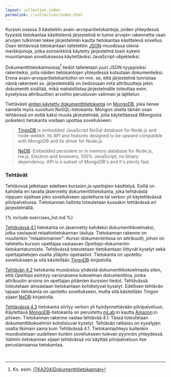 ```yaml
---
layout: collection_index
permalink: /:collection/index.html
---
```


Kurssin osassa 3 käsiteltiin avain-arvoparitietokantoja, joiden yhteydessä fyysistä tietokantaa käsittelemä järjestelmä ei tunne arvojen rakennetta vaan arvojen tulkinnan tekee järjestelmän kautta tietokantaa käsittelevä sovellus. Osan tehtävissä tietokantaan  talletettiin [JSON][JSON]-muodossa olevia merkkijonoja, jotka esimerkkinä käytetty järjestelmä tosin kykeni muuntamaan sovelluksessa käytettäviksi JavaScript-objekteiksi.

[JSON]: http://www.json.org

Dokumenttitietokannoissa[^1] tiedot talletetaan juuri JSON-tyyppisiksi rakenteiksi, joita näiden tietokantojen yhteydessä kutsutaan dokumenteiksi. Erona avain-arvoparitietokantoihin on mm. se, että järjestelmä tunnistaa nämä rakenteet so. järjestelmällä on tiedossaan mitä attribuutteja jokin dokumentti sisältää, mikä mahdollistaa järjestelmälle toteuttaa esim. kyselyissa attribuuttien arvoihin perustuvan valinnan ja lajittelun. 

[^1]: Ks. esim. [ITKA204/Dokumenttitietokannat](https://tim.jyu.fi/view/kurssit/tktl/itka204/kurssimoniste#dokumenttitietokannat)

Tiettävästi [eniten käytetty dokumenttitietokanta][ranking] on [MongoDB][MongoDB], joka lienee samalla myös suosituin NoSQL-tietokanta. Mongon ohella tämän osan tehtävissä on esillä kaksi muuta järjestelmää, joita käytettäessä (Mongosta poiketen) tietokanta voidaan upottaa sovellukseen:  


[ranking]: http://db-engines.com/en/ranking/document+store


> [TingoDB][TingoDB] is embedded JavaScript NoSql database for Node.js and node-webkit. Its API and features designed to be upward compatible with MongoDB and its driver for Node.js. 
>
> [NeDB][NeDB]: Embedded persistent or in memory database for Node.js, nw.js, Electron and browsers, 100% JavaScript, no binary dependency. API is a subset of MongoDB's and it's plenty fast.

[TingoDB]: http://www.tingodb.com
[NeDB]: https://github.com/louischatriot/nedb/blob/master/README.md



### Tehtävät

Tehtävissä jatketaan edelleen *kurssien ja opettajien* käsittelyä. Esillä on kahdella eri tavalla jäsennetty dokumenttitietokanta, joka tehtävästä riippuen sijaitsee joko sovellukseen upotettuna tai verkon yli käytettävässä pilvipalvelussa. Tietokannan hallinta toteutetaan kussakin tehtävässä eri järjestelmällä. 

{% include exercises_list.md %}

[Tehtävässä 4.1](tehtava41) tietokanta on jäsennetty kahdeksi dokumenttikoelmaksi, jotka vastaavat relaatiotietokannan tauluja. Tietokannan rakenne on muutenkin "relaatiomainen": *Kurssi*-dokumentintissa on attribuutti, johon on talletettu kurssin opettajaa vastaavan *Opettaja*-dokumentin tietokantatunniste. Tehtävässä toteutetaan tietokantaan liittyvät kyselyt sekä opettajatietojen osalta ylläpito-opetaatiot. Tietokanta on upotettu sovellukseen ja sitä käsitellään [TingoDB][TingoDB]-kirjastolla.

[Tehtävän 4.2](tehtava42) tietokanta muodostuu yhdestä dokumenttikokoelmasta siten, että *Opettaja* esiintyy varsinaisena kokoelman dokumenttina, jonka attribuutin arvona on opettajan pitämien *kurssien* tiedot. Tehtävässä toteutetaan ainoastaan tietokantaan kohdistyvat kyselyt. Edellisen tehtävän tapaan tietokanta on upotettu sovellukseen, mutta sitä käsitellään Tingon sijaan [NeDB][NeDB]-kirjastolla.

[Tehtävässä 4.3](tehtava43) tietokanta siirtyy verkon yli hyödynnettävään pilvipalveluun. Käytettävä [MongoDB][MongoDB]-tietokanta on perustettu [mLab][mLab]:in kautta [Amazon][Amazon]:in pilveen. Tietokannan rakenne vastaa tehtävää 4.1. Tässä toteutetaan dokumenttikokoelmiin kohdistuvat kyselyt. Tehtävän ratkaisu on kyselyjen osalta likimain sama kuin Tehtävässä 4.1. Tietokantayhteys kuitenkin muodostetaan uudelleen kunkin sovellukseen tulevan pyynnön yhteydessä. Valmiin tietokannan sijaan tehtävässä voi käyttää pilvipalveluun itse perustamaansa tietokantaa.

[MongoDB]: https://www.mongodb.com
[mLab]: https://mlab.com
[Amazon]: https://aws.amazon.com

<br/>